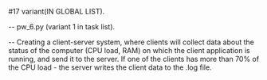 #17 variant(IN GLOBAL LIST).

--
pw_6.py (variant 1 in task list).

--
Creating a client-server system, where clients will collect data about the status of the computer (CPU load, RAM) on which the client application is running, and send it to the server. If one of the clients has more than 70% of the CPU load - the server writes the client data to the .log file.
